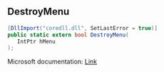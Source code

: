 ## DestroyMenu

```csharp
[DllImport("coredll.dll", SetLastError = true)]
public static extern bool DestroyMenu(
   IntPtr hMenu
);
```

Microsoft documentation: [Link](https://docs.microsoft.com/en-us/windows/win32/api/winuser/nf-winuser-destroymenu)
